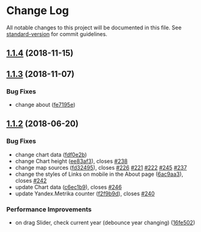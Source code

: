 # Change Log

All notable changes to this project will be documented in this file. See [standard-version](https://github.com/conventional-changelog/standard-version) for commit guidelines.

<a name="1.1.4"></a>
## [1.1.4](http://gitlab.urbica.co:2222/gulag/front/compare/v1.1.3...v1.1.4) (2018-11-15)



<a name="1.1.3"></a>
## [1.1.3](http://gitlab.urbica.co:2222/gulag/front/compare/v1.1.2...v1.1.3) (2018-11-07)


### Bug Fixes

* change about ([fe7195e](http://gitlab.urbica.co:2222/gulag/front/commit/fe7195e))



<a name="1.1.2"></a>
## [1.1.2](http://gitlab.urbica.co:2222/gulag/front/compare/v1.1.1...v1.1.2) (2018-06-20)


### Bug Fixes

* change chart data ([fdf0e2b](http://gitlab.urbica.co:2222/gulag/front/commit/fdf0e2b))
* change Chart height ([ee83af3](http://gitlab.urbica.co:2222/gulag/front/commit/ee83af3)), closes [#238](http://gitlab.urbica.co:2222/gulag/front/issues/238)
* change map sources ([fd32495](http://gitlab.urbica.co:2222/gulag/front/commit/fd32495)), closes [#226](http://gitlab.urbica.co:2222/gulag/front/issues/226) [#221](http://gitlab.urbica.co:2222/gulag/front/issues/221) [#222](http://gitlab.urbica.co:2222/gulag/front/issues/222) [#245](http://gitlab.urbica.co:2222/gulag/front/issues/245) [#237](http://gitlab.urbica.co:2222/gulag/front/issues/237)
* change the styles of Links on mobile in the About page ([6ac9aa3](http://gitlab.urbica.co:2222/gulag/front/commit/6ac9aa3)), closes [#242](http://gitlab.urbica.co:2222/gulag/front/issues/242)
* update Chart data ([c6ec1b9](http://gitlab.urbica.co:2222/gulag/front/commit/c6ec1b9)), closes [#246](http://gitlab.urbica.co:2222/gulag/front/issues/246)
* update Yandex.Metrika counter ([f2f9b9d](http://gitlab.urbica.co:2222/gulag/front/commit/f2f9b9d)), closes [#240](http://gitlab.urbica.co:2222/gulag/front/issues/240)


### Performance Improvements

* on drag Slider, check current year  (debounce year changing) ([16fe502](http://gitlab.urbica.co:2222/gulag/front/commit/16fe502))
